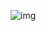 ![img](https://dbz0423.oss-cn-nanjing.aliyuncs.com/%E5%89%8D%E7%AB%AF%E7%AC%AC%E4%B8%80%E5%91%A8%E5%AD%A6%E4%B9%A0.png)
